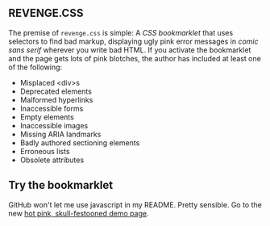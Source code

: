 ## REVENGE.CSS

The premise of `revenge.css` is simple: A *CSS bookmarklet* that uses selectors to find bad markup, displaying ugly pink error messages in *comic sans serif* wherever you write bad HTML. If you activate the bookmarklet and the page gets lots of pink blotches, the author has included at least one of the following:

* Misplaced &lt;div&gt;s
* Deprecated elements
* Malformed hyperlinks
* Inaccessible forms
* Empty elements
* Inaccessible images
* Missing ARIA landmarks
* Badly authored sectioning elements
* Erroneous lists
* Obsolete attributes

## Try the bookmarklet

GitHub won't let me use javascript in my README. Pretty sensible. Go to the new <a href="http://heydonworks.com/revenge_css_bookmarklet/">hot pink, skull-festooned demo page</a>.

